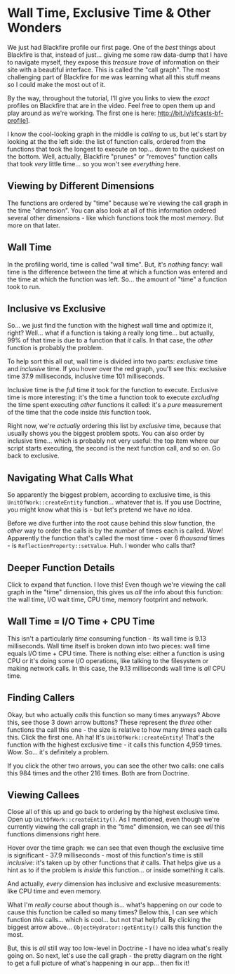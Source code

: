 # Wall Time, Exclusive Time & Other Wonders

We just had Blackfire profile our first page. One of the *best* things about
Blackfire is that, instead of just... giving me some raw data-dump that I have
to navigate myself, they expose this *treasure trove* of information on their
site with a beautiful interface. This is called the "call graph". The most
challenging part of Blackfire for me was learning what all this stuff means so
I could make the most out of it.

By the way, throughout the tutorial, I'll give you links to view the *exact*
profiles on Blackfire that are in the video. Feel free to open them up and
play around as we're working. The first one is here:
http://bit.ly/sfcasts-bf-profile1.

I know the cool-looking graph in the middle is *calling* to us, but let's start
by looking at the the left side: the list of function calls, ordered from the
functions that took the longest to execute on top... down to the quickest on the
bottom. Well, actually, Blackfire "prunes" or "removes" function calls that took
*very* little time... so you won't see *everything* here.

## Viewing by Different Dimensions

The functions are ordered by "time" because we're viewing the call graph in the
time "dimension". You can also look at all of this information ordered several
other dimensions - like which functions took the most *memory*. But more on that
later.

## Wall Time

In the profiling world, time is called "wall time". But, it's *nothing* fancy:
wall time is the difference between the time at which a function was entered and
the time at which the function was left. So... the amount of "time" a function took
to run.


## Inclusive vs Exclusive

So... we just find the function with the highest wall time and optimize it, right?
Well... what if a function is taking a really long time... but actually, 99% of
that time is due to a function that *it* calls. In that case, the *other* function
is probably the problem.

To help sort this all out, wall time is divided into two parts: *exclusive* time
and *inclusive* time. If you hover over the red graph, you'll see this: exclusive
time 37.9 milliseconds, inclusive time 101 milliseconds.

Inclusive time is the *full* time it took for the function to execute. Exclusive
time is more interesting: it's the time a function took to execute *excluding*
the time spent executing *other* functions it called: it's a *pure* measurement
of the time that the code inside *this* function took.

Right now, we're *actually* ordering this list by *exclusive* time, because that
usually shows you the biggest problem spots. You can also order by inclusive time...
which is probably not very useful: the top item where our script starts executing,
the second is the next function call, and so on. Go back to exclusive.

## Navigating What Calls What

So apparently the biggest problem, according to exclusive time, is this
`UnitOfWork::createEntity` function... whatever that is. If you use Doctrine,
you might know what this is - but let's pretend we have *no* idea.

Before we dive further into the root cause behind this slow function, the
*other* way to order the calls is by the *number* of times each is called.
Wow! Apparently the function that's called the most time - over 6 *thousand* times -
is `ReflectionProperty::setValue`. Huh. I wonder who calls that?

## Deeper Function Details

Click to expand that function. I love this! Even though we're viewing the call
graph in the "time" dimension, this gives us *all* the info about this function:
the wall time, I/O wait time, CPU time, memory footprint and network.

## Wall Time = I/O Time + CPU Time

This isn't a particularly *time* consuming function - its wall time is 9.13
milliseconds. Wall time itself is broken down into two pieces: wall time equals
I/O time + CPU time. There is nothing else: either a function is using CPU or
it's doing some I/O operations, like talking to the filesystem or making network
calls. In this case, the 9.13 milliseconds wall time is *all* CPU time.

## Finding Callers

Okay, but who actually *calls* this function so many times anyways? Above this,
see those 3 down arrow buttons? These represent the *three* other functions tha
call this one - the size is relative to how many *times* each calls this. Click
the first one. Ah ha! It's `UnitOfWork::createEntity`! That's the function with
the highest exclusive time - it calls this function 4,959 times. Wow. So... it's
definitely a problem.

If you click the other two arrows, you can see the other two calls: one calls this
984 times and the other 216 times. Both are from Doctrine.

## Viewing Callees

Close all of this up and go back to ordering by the highest exclusive time. Open
up `UnitOfWork::createEntity()`. As I mentioned, even though we're currently
viewing the call graph in the "time" dimension, we can see *all* this functions
dimensions right here.

Hover over the time graph: we can see that even though the exclusive time is
significant - 37.9 milliseconds - most of this function's time is still *inclusive*:
it's taken up by other functions that *it* calls. That helps give us a hint
as to if the problem is *inside* this function... or inside something it calls.

And actually, *every* dimension has inclusive and exclusive measurements: like
CPU time and even memory.

What I'm *really* course about though is... what's happening on our code to cause
this function be called so many times? Below this, I can see which function *this*
calls... which is cool... but not that helpful. By clicking the biggest arrow
above... `ObjectHydrator::getEntity()` calls this function the most.

But, this is *all* still way too low-level in Doctrine - I have no idea what's
really going on. So next, let's use the call graph - the pretty diagram on the
right to get a full picture of what's happening in our app... then fix it!
